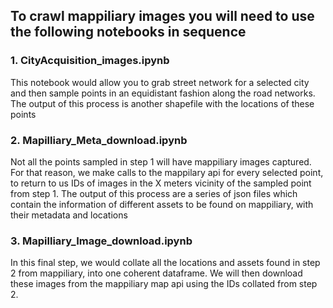 ## To crawl mappiliary images you will need to use the following notebooks in sequence

### 1. CityAcquisition_images.ipynb
This notebook would allow you to grab street network for a selected city and then sample points in an equidistant fashion along the road networks.
The output of this process is another shapefile with the locations of these points

### 2. Mapilliary_Meta_download.ipynb
Not all the points sampled in step 1 will have mappiliary images captured. For that reason, we make calls to the mappilary api for every selected point, 
to return to us IDs of images in the X meters vicinity of the sampled point from step 1. 
The output of this process are a series of json files which contain the information of different assets to be found on mappiliary, with their metadata and locations

### 3. Mapilliary_Image_download.ipynb
In this final step, we would collate all the locations and assets found in step 2 from mappiliary, into one coherent dataframe. We will then download these 
images from the mappiliary map api using the IDs collated from step 2. 